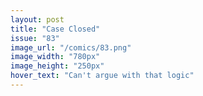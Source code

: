 ```yaml
---
layout: post
title: "Case Closed"
issue: "83"
image_url: "/comics/83.png"
image_width: "780px"
image_height: "250px"
hover_text: "Can't argue with that logic"
---
```


